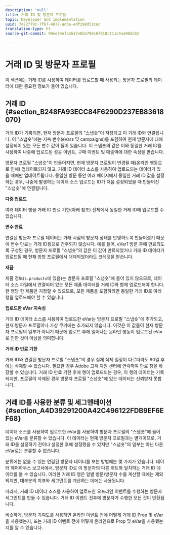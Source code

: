 ```yaml
---
description: 'null'
title: 거래 ID 및 방문자 프로필
topic: Developer and implementation
uuid: 7a72779c-7f67-4872-ad5e-edf298d53cac
translation-type: ht
source-git-commit: 99ee24efaa517e8da700c67818c111c4aa90dc02

---
```



# 거래 ID 및 방문자 프로필

이 섹션에는 거래 ID를 사용하여 데이터를 업로드할 때 사용되는 방문자 프로필의 데이터에 대한 중요한 정보가 들어 있습니다.

## 거래 ID {#section_B248FA93ECC84F6290D237EB83618070}

거래 ID가 기록되면, 현재 방문자 프로필의 &quot;스냅숏&quot;이 저장되고 이 거래 ID와 연결됩니다. 이 &quot;스냅숏&quot;에는 지속 변수(eVars 및 campaigns)를 포함하여 현재 방문자에 대해 설정되어 있는 모든 변수 값이 들어 있습니다. 이 스냅숏의 값은 이와 동일한 거래 ID를 사용하여 나중에 업로드된 성공 이벤트, 구매 이벤트 및 매출액에 대한 속성을 받습니다.

방문자 프로필 &quot;스냅숏&quot;이 만들어지면, 현재 방문자 프로필이 변경될 때(온라인 행동으로 인해) 업데이트되지 않고, 거래 ID 데이터 소스를 사용하여 업로드되는 데이터가 있을 때에만 업데이트됩니다. 동일한 방문 동안 여러 페이지에서 동일한 거래 ID 값을 설정하는 경우, 나중에 발생하는 데이터 소스 업로드는 ID가 처음 설정되었을 때 만들어진 &quot;스냅숏&quot;에 연결됩니다.

**다중 업로드**

여러 데이터 행을 거래 ID 만료 기한(아래 참조) 전체에서 동일한 거래 ID에 업로드할 수 있습니다.

**변수 만료**

연결된 방문자 프로필 데이터는 거래 시점의 방문자 상태를 반영하도록 만들어졌기 때문에 변수 만료는 거래 ID용으로 간주되지 않습니다. 예를 들어, eVar1 방문 후에 만료되도록 구성된 경우, 방문자 프로필 &quot;스냅숏&quot;의 값은 이 값이 만료되었거나 거래 ID 데이터가 업로드될 때 현재 방법 프로필에서 대체되었더라도 크레딧을 받습니다.

**제품**

제품 정보(`s.products`에 있음)는 방문자 프로필 &quot;스냅숏&quot;에 들어 있지 않으므로, 데이터 소스 파일에서 연결되어 있는 모든 제품 데이터를 거래 ID와 함께 업로드해야 합니다. 한 행당 한 제품만 지정할 수 있으므로, 모든 제품을 포함하려면 동일한 거래 ID로 여러 행을 업로드해야 할 수 있습니다.

**업로드한 eVar 지속성**

거래 ID 데이터 소스를 사용하여 업로드한 eVar는 방문자 프로필 &quot;스냅숏&quot;에 추가되고, 현재 방문자 프로필이나 가상 쿠키에는 추가되지 않습니다. 이것은 이 값들이 현재 방문자 프로필의 일부가 아니기 때문에 업로드 후에 일어나는 온라인 행동이 업로드된 eVar로 인한 것이 아님을 의미합니다.

**거래 ID 만료 기한**

거래 ID와 연결된 방문자 프로필 &quot;스냅숏&quot;의 경우 실제 삭제 일정이 다르더라도 90일 후에는 삭제할 수 있습니다. 필요한 경우 Adobe 고객 지원 센터에 연락하여 만료 창을 확장할 수 있습니다. 거래 ID 만료 기한 후에 행이 업로드되는 경우, 이 행의 데이터는 기록되지만, 프로필이 삭제된 경우 방문자 프로필 &quot;스냅숏&quot;에 있는 데이터는 신뢰받지 못합니다.

## 거래 ID를 사용한 분류 및 세그멘테이션 {#section_A4D39291200A42C496122FDB9EF6EF68}

데이터 소스를 사용하여 업로드한 eVar를 사용하여 방문자 프로필의 &quot;스냅숏&quot;에 들어 있는 eVar를 분류할 수 있습니다. 이 데이터는 현재 방문자 프로필과는 별개이므로, 거래 ID를 설정하기 전이나 설정한 후에 설정했을 수 있지만 &quot;스냅숏&quot;의 일부는 아닌 다른 eVar로는 분류할 수 없습니다.

분류에는 없을 수 있는 연결된 방문자 데이터를 보는 방법에는 몇 가지가 있습니다. 데이터 웨어하우스 보고서에서, 방문자 ID로 이 방문자의 다른 히트와 일치하는 거래 ID 데이터를 볼 수 있습니다. 이러한 거래 ID 행은 일별 방문/방문자 수를 계산할 때에는 제외되지만, 대부분의 지표와 세그먼트를 계산하는 데에는 사용됩니다.

따라서, 거래 ID 데이터 소스를 사용하여 업로드한 오프라인 이벤트를 수행하는 방문자 세그먼트를 만들 수 있습니다. 거래 ID 이벤트 전후에 방문자가 수행한 모든 것이 반환됩니다.

비슷하게, 방문자 기여도를 사용하면 온라인 이벤트 전에 어떻게 거래 ID Prop 및 eVar을 사용했는지, 또는 거래 ID 이벤트 전에 어떻게 온라인으로 Prop 및 eVar을 사용했는지를 알 수 있습니다.

